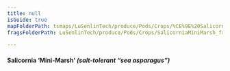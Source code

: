 ```yaml
---
title: null
isGuide: true
mapFolderPath: tsmaps/LuSenlinTech/produce/Pods/Crops/%CE%9E%20SalicorniaMiniMarsh
fragsFolderPath: LuSenlinTech/produce/Pods/Crops/SalicorniaMiniMarsh_frags

---
```



<!-- tsGuideRenderComment {"guide":{"id":"yAZRD327l","path":"LuSenlinTech/produce/Pods/Crops","fragmentFolderPath":"LuSenlinTech/produce/Pods/Crops/SalicorniaMiniMarsh_frags"},"fragment":{"id":"yAZRD327l","topLevelMapKey":"y4gBZo01jG","mapKeyChain":"y4gBZo01jG","guideID":"yAZRD30QJ","guidePath":"c:/GitHub/MuddySpud/MuddySpud.github.io/tsmaps/LuSenlinTech/produce/Pods/Crops/SalicorniaMiniMarsh.tspod","chartKey":"y4gBZo01jG","isLeaf":false,"options":[{"id":"yAZRDF0bH","option":"Mini-Marsh - a deeper dive","order":1,"isAncillary":true}]}} -->

#### Salicornia ‘Mini-Marsh’ *(salt-tolerant “sea asparagus”)*

